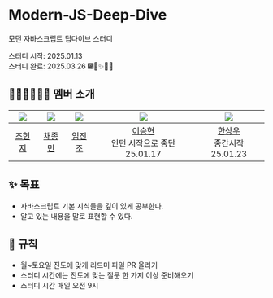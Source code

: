 # Modern-JS-Deep-Dive
모던 자바스크립트 딥다이브 스터디

스터디 시작: 2025.01.13 <br/>
스터디 완료: 2025.03.26 🎆🎇✨🎉🎊

## 🧑🏻‍💻👩🏻‍💻 멤버 소개
| <img src="https://avatars.githubusercontent.com/u/123517278?v=4"> | <img src="https://avatars.githubusercontent.com/u/86304360?v=4"> |<img src="https://avatars.githubusercontent.com/u/105118884?v=4">  |<img src="https://avatars.githubusercontent.com/u/86544979?v=4"> |<img src="https://avatars.githubusercontent.com/u/99471821?v=4"> |
| :---------------------------------------------------------------: | :---------------------------------------------------------------: | :--------------------------------------------------------------: | :---------------------------------------------------------------: | :---------------------------------------------------------------: |
|           [조현지](https://github.com/cindycho0423)           |         [채종민](https://github.com/JayChae)          |          [임진조](https://github.com/Sparrowlim)          |         [이승현](https://github.com/codefug) <br/> 인턴 시작으로 중단 25.01.17         |           [한상우](https://github.com/Han-wo)  <br/> 중간시작 25.01.23           |

## ✨ 목표
- 자바스크립트 기본 지식들을 깊이 있게 공부한다.
- 알고 있는 내용을 말로 표현할 수 있다.

## 📏 규칙
- 월~토요일 진도에 맞게 리드미 파일 PR 올리기
- 스터디 시간에는 진도에 맞는 질문 한 가지 이상 준비해오기
- 스터디 시간 매일 오전 9시
